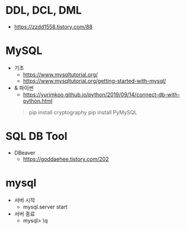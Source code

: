 # DDL, DCL, DML
- https://zzdd1558.tistory.com/88

# MySQL
- 기초
    - https://www.mysqltutorial.org/
    - https://www.mysqltutorial.org/getting-started-with-mysql/
- & 파이썬
    - https://yurimkoo.github.io/python/2019/09/14/connect-db-with-python.html
    > pip install cryptography
    > pip install PyMySQL


# SQL DB Tool
- DBeaver
    - https://goddaehee.tistory.com/202


# mysql
- 서버 시작 
    - mysql.server start 
- 서버 종료
    - mysql> \q
